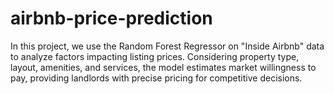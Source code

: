 # airbnb-price-prediction
In this project, we use the Random Forest Regressor on "Inside Airbnb" data to analyze factors impacting listing prices. Considering property type, layout, amenities, and services, the model estimates market willingness to pay, providing landlords with precise pricing for competitive decisions.
